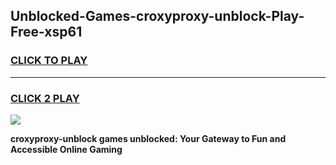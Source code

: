 
## Unblocked-Games-croxyproxy-unblock-Play-Free-xsp61
<h3>
<a href="https://premium76.site?title=croxyproxy-unblock&ref=23A">CLICK TO PLAY</a></h3>
<hr>

<h3>
<a href="https://premium76.site?title=croxyproxy-unblock&ref=23A">CLICK 2 PLAY</a>
  
</h3>

<a href="https://premium76.site?title=croxyproxy-unblock&ref=23A"><img src="https://clearcache.store/games.png"></a>


**croxyproxy-unblock games unblocked: Your Gateway to Fun and Accessible Online Gaming**
